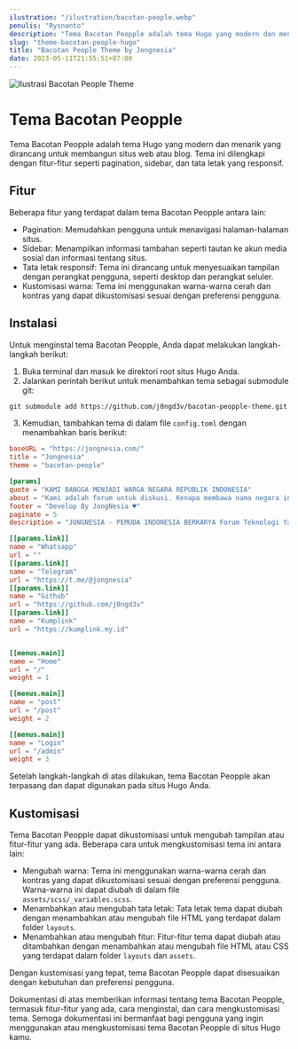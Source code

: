 ```yaml
---
ilustration: "/ilustration/bacotan-people.webp"
penulis: "Rysnanto"
description: "Tema Bacotan Peopple adalah tema Hugo yang modern dan menarik yang dirancang untuk membangun situs web atau blog. Tema ini dilengkapi dengan fitur-fitur seperti pagination, sidebar, dan tata letak yang responsif"
slug: "theme-bacotan-people-hugo"
title: "Bacotan People Theme by Jongnesia"
date: 2023-05-11T21:55:51+07:00
---
```


![Ilustrasi Bacotan People Theme](https://jongnesia.com/bacotan-people.png)

# Tema Bacotan Peopple

Tema Bacotan Peopple adalah tema Hugo yang modern dan menarik yang dirancang untuk membangun situs web atau blog. Tema ini dilengkapi dengan fitur-fitur seperti pagination, sidebar, dan tata letak yang responsif.

## Fitur

Beberapa fitur yang terdapat dalam tema Bacotan Peopple antara lain:

- Pagination: Memudahkan pengguna untuk menavigasi halaman-halaman situs.
- Sidebar: Menampilkan informasi tambahan seperti tautan ke akun media sosial dan informasi tentang situs.
- Tata letak responsif: Tema ini dirancang untuk menyesuaikan tampilan dengan perangkat pengguna, seperti desktop dan perangkat seluler.
- Kustomisasi warna: Tema ini menggunakan warna-warna cerah dan kontras yang dapat dikustomisasi sesuai dengan preferensi pengguna.

## Instalasi

Untuk menginstal tema Bacotan Peopple, Anda dapat melakukan langkah-langkah berikut:

1. Buka terminal dan masuk ke direktori root situs Hugo Anda.
2. Jalankan perintah berikut untuk menambahkan tema sebagai submodule git:

```apache
git submodule add https://github.com/j0ngd3v/bacotan-peopple-theme.git themes/bacotan-peopple
```

3. Kemudian, tambahkan tema di dalam file `config.toml` dengan menambahkan baris berikut:

```toml
baseURL = "https://jongnesia.com/"
title = "Jongnesia"
theme = "bacotan-people"

[params]
quote = "KAMI BANGGA MENJADI WARGA NEGARA REPUBLIK INDONESIA"
about = "Kami adalah forum untuk diskusi. Kenapa membawa nama negara indoensia? karena saya cinta indonesia , Sebagai warga negara yang baik saya akan sepeuhnya menjaga forum ini tetap di jalan yang benar karena telah membawa nama harum indonesia. Kita dibangun pada 2020D , Adapun tujuan kami membangun forum antara lain agar adanya interaksi yang terjadi , menambah relasi dan mungkin ilmu baru."
footer = "Develop By JongNesia ♥"
paginate = 5
description = "JONGNESIA - PEMUDA INDONESIA BERKARYA Forum Teknologi Yang Bertoleran Tinggi Serta Menjunjung Tinggi Persatuan Dan Kesatuan"

[[params.link]]
name = "Whatsapp"
url = ""
[[params.link]]
name = "Telegram"
url = "https://t.me/@jongnesia"
[[params.link]]
name = "Github"
url = "https://github.com/j0ngd3v"
[[params.link]]
name = "Kumplink"
url = "https://kumplink.my.id"


[[menus.main]]
name = "Home"
url = "/"
weight = 1

[[menus.main]]
name = "post"
url = "/post"
weight = 2

[[menus.main]]
name = "Login"
url = "/admin"
weight = 3

```

Setelah langkah-langkah di atas dilakukan, tema Bacotan Peopple akan terpasang dan dapat digunakan pada situs Hugo Anda.

## Kustomisasi

Tema Bacotan Peopple dapat dikustomisasi untuk mengubah tampilan atau fitur-fitur yang ada. Beberapa cara untuk mengkustomisasi tema ini antara lain:

- Mengubah warna: Tema ini menggunakan warna-warna cerah dan kontras yang dapat dikustomisasi sesuai dengan preferensi pengguna. Warna-warna ini dapat diubah di dalam file `assets/scss/_variables.scss`.
- Menambahkan atau mengubah tata letak: Tata letak tema dapat diubah dengan menambahkan atau mengubah file HTML yang terdapat dalam folder `layouts`.
- Menambahkan atau mengubah fitur: Fitur-fitur tema dapat diubah atau ditambahkan dengan menambahkan atau mengubah file HTML atau CSS yang terdapat dalam folder `layouts` dan `assets`.

Dengan kustomisasi yang tepat, tema Bacotan Peopple dapat disesuaikan dengan kebutuhan dan preferensi pengguna.

Dokumentasi di atas memberikan informasi tentang tema Bacotan Peopple, termasuk fitur-fitur yang ada, cara menginstal, dan cara mengkustomisasi tema. Semoga dokumentasi ini bermanfaat bagi pengguna yang ingin menggunakan atau mengkustomisasi tema Bacotan Peopple di situs Hugo kamu.

